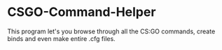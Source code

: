 # CSGO-Command-Helper
This program let's you browse through all the CS:GO commands, create binds and even make entire .cfg files.
